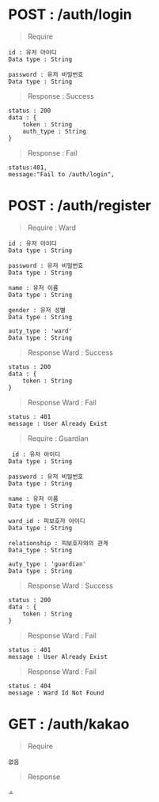 # POST : /auth/login

> Require 

    id : 유저 아이디
    Data type : String
      
    password : 유저 비밀번호
    Data type : String
    
> Response : Success

    status : 200
    data : {
        token : String
        auth_type : String
    }

> Response : Fail

    status:401,
    message:"Fail to /auth/login",
    

# POST : /auth/register

> Require : Ward 
    
    id : 유저 아이디
    Data type : String
      
    password : 유저 비밀번호
    Data type : String
      
    name : 유저 이름
    Data type : String
      
    gender : 유저 성별
    Data type : String
              
    auty_type : 'ward'
    Data type : String
    
    
> Response Ward : Success

    status : 200
    data : {
        token : String
    }

> Response Ward : Fail
    
    status : 401
    message : User Already Exist
    
> Require : Guardian 
    
     id : 유저 아이디
    Data type : String
      
    password : 유저 비밀번호
    Data type : String
      
    name : 유저 이름
    Data type : String
      
    ward_id : 피보호자 아이디
    Data type : String
      
    relationship : 피보호자와의 관계
    Data_type : String
              
    auty_type : 'guardian'
    Data type : String
    
> Response Ward : Success

    status : 200
    data : {
        token : String
    }

> Response Ward : Fail
    
    status : 401
    message : User Already Exist
  
> Response Ward : Fail

    status : 404
    message : Ward Id Not Found
    
# GET : /auth/kakao

> Require 
    
    없음
    
> Response

    ㅗ